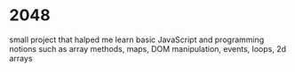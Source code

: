 # 2048

small project that halped me learn basic JavaScript and programming notions such as array methods, maps, DOM manipulation, events, loops, 2d arrays
